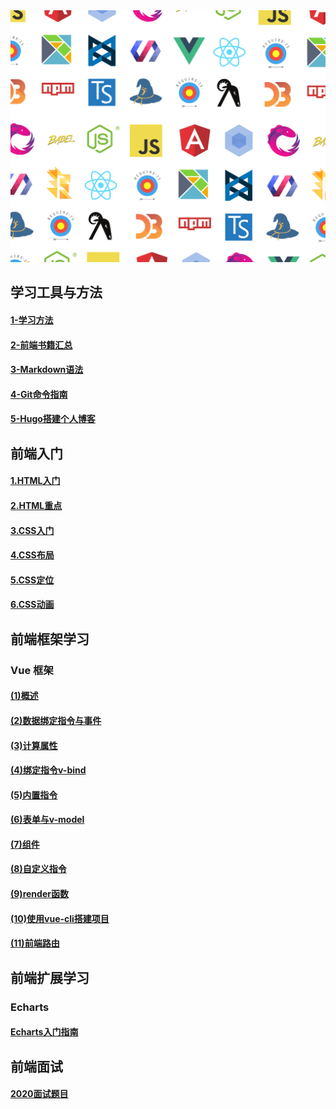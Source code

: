 <img src="assets/developer-3.png" width="900px" hight="231px">

## 学习工具与方法

#### [1-学习方法](/tools/1-学习方法.md)

#### [2-前端书籍汇总](/tools/2-前端书籍汇总.md)

#### [3-Markdown语法](https://www.iminho.me/wiki/docs/mindoc/markdown-basic.md#6hv2v6)

#### [4-Git命令指南](/tools/4-Git命令指南.md)

#### [5-Hugo搭建个人博客](/tools/5-Hugo搭建个人博客.md)

## 前端入门
#### [1.HTML入门](/basic/1.HTML入门.md)

#### [2.HTML重点](/basic/2.HTML重点.md)

#### [3.CSS入门](/basic/3.CSS入门.md) 

#### [4.CSS布局](/basic/4.CSS布局.md)

#### [5.CSS定位](/basic/5.CSS定位.md)

#### [6.CSS动画](/basic/6.CSS动画.md)

## 前端框架学习

### Vue 框架

#### [(1)概述](</Vue.JS%20Note/Vue.JS(1)概述.md>)

#### [(2)数据绑定指令与事件](</Vue.JS%20Note/Vue.JS(2)数据绑定指令与事件.md>)

#### [(3)计算属性](</Vue.JS%20Note/Vue.JS(3)计算属性.md>)

#### [(4)绑定指令v-bind](</Vue.JS%20Note/Vue.JS(4)绑定指令v-bind.md>)

#### [(5)内置指令](</Vue.JS%20Note/Vue.JS(5)内置指令.md>)

#### [(6)表单与v-model](</Vue.JS%20Note/Vue.JS(6)表单与v-model.md>)

#### [(7)组件](</Vue.JS%20Note/Vue.JS(7)组件.md>)

#### [(8)自定义指令](</Vue.JS%20Note/Vue.JS(8)自定义指令.md>)

#### [(9)render函数](</Vue.JS%20Note/Vue.JS(9)render函数.md>)

#### [(10)使用vue-cli搭建项目](</Vue.JS%20Note/Vue.JS(10)使用vue-cli搭建项目.md>)

#### [(11)前端路由](</Vue.JS%20Note/Vue.JS(11)前端路由.md>)

## 前端扩展学习

### Echarts

#### [Echarts入门指南](/Echarts/Echarts入门指南.md)

## 前端面试

#### [2020面试题目](/InterviewPreparation/Interview-1.md)
